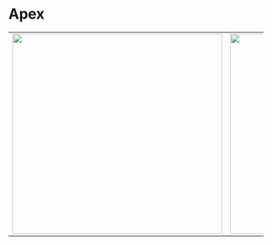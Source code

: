 # Apex

<table>
  <tr>
    <td valign="top">
      <img src="https://user-images.githubusercontent.com/64171964/190293539-51c776fa-5b0e-4ca3-97dd-e1134d27655a.PNG" width="414" height="396">
    </td>
    <td valign="top">
      <img src="https://user-images.githubusercontent.com/64171964/190293543-1976b7a8-172b-42da-94b8-8fafae834ff8.PNG" width="414" height="396">
    </td>
    <td valign="top">
      <img src="https://user-images.githubusercontent.com/64171964/190293550-6ab26a66-74ce-436c-a15e-f013d8fe5b80.PNG" width="414" height="396">
    </td>
    <td valign="top">
      <img src="https://user-images.githubusercontent.com/64171964/190293557-d30effcf-80d4-461e-89ef-b2cddbb240c0.PNG" width="414" height="396">
    </td>
  </tr>
</table>
